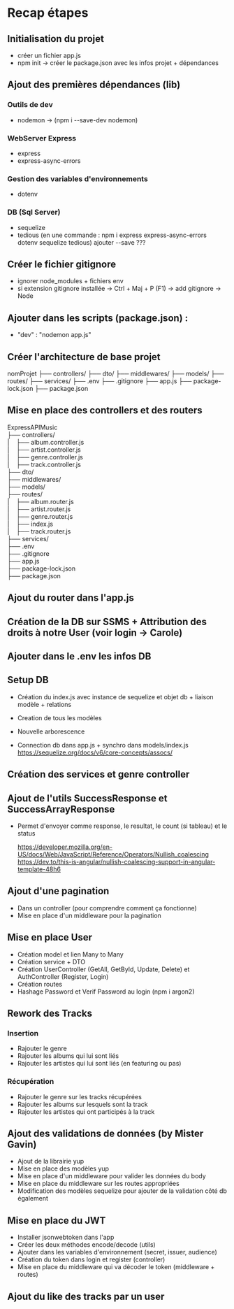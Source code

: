 # Recap étapes

## Initialisation du projet
- créer un fichier app.js
- npm init → créer le package.json avec les infos projet + dépendances


## Ajout des premières dépendances (lib)
### Outils de dev
- nodemon  → (npm i --save-dev nodemon)
### WebServer Express
- express
- express-async-errors
### Gestion des variables d'environnements
- dotenv
### DB (Sql Server)
- sequelize
- tedious
(en une commande :  npm i express express-async-errors dotenv sequelize tedious)
 ajouter --save ???


## Créer le fichier gitignore
- ignorer node_modules + fichiers env
- si extension gitignore installée -> Ctrl + Maj + P (F1) -> add gitignore -> Node


## Ajouter dans les scripts (package.json) :
- "dev" : "nodemon app.js"


## Créer l'architecture de base projet
nomProjet
├── controllers/
├── dto/
├── middlewares/
├── models/
├── routes/
├── services/
├── .env
├── .gitignore
├── app.js
├── package-lock.json
├── package.json


## Mise en place des controllers et des routers
ExpressAPIMusic  
├── controllers/  
|    ├── album.controller.js  
|    ├── artist.controller.js  
|    ├── genre.controller.js  
|    ├── track.controller.js  
├── dto/  
├── middlewares/  
├── models/  
├── routes/  
|    ├── album.router.js  
|    ├── artist.router.js  
|    ├── genre.router.js  
|    ├── index.js  
|    ├── track.router.js  
├── services/  
├── .env  
├── .gitignore  
├── app.js  
├── package-lock.json  
├── package.json


## Ajout du router dans l'app.js

## Création de la DB sur SSMS + Attribution des droits à notre User (voir login -> Carole)

## Ajouter dans le .env les infos DB

## Setup DB
- Création du index.js avec instance de sequelize et objet db + liaison modèle + relations
- Creation de tous les modèles
- Nouvelle arborescence

- Connection db dans app.js   +   synchro dans  models/index.js 
    https://sequelize.org/docs/v6/core-concepts/assocs/


## Création des services et genre controller


## Ajout de l'utils SuccessResponse et SuccessArrayResponse
- Permet d'envoyer comme response, le resultat, le count (si tableau) et le status


    https://developer.mozilla.org/en-US/docs/Web/JavaScript/Reference/Operators/Nullish_coalescing
    https://dev.to/this-is-angular/nullish-coalescing-support-in-angular-template-48h6


## Ajout d'une pagination
- Dans un controller (pour comprendre comment ça fonctionne)
- Mise en place d'un middleware pour la pagination 


## Mise en place User
- Création model et lien Many to Many
- Création service + DTO 
- Création UserController (GetAll, GetById, Update, Delete) et AuthController (Register, Login)
- Création routes
- Hashage Password et Verif Password au login (npm i argon2)


## Rework des Tracks 
### Insertion
- Rajouter le genre
- Rajouter les albums qui lui sont liés
- Rajouter les artistes qui lui sont liés (en featuring ou pas)
### Récupération
- Rajouter le genre sur les tracks récupérées
- Rajouter les albums sur lesquels sont la track
- Rajouter les artistes qui ont participés à la track


## Ajout des validations de données (by Mister Gavin)

- Ajout de la librairie yup
- Mise en place des modèles yup
- Mise en place d'un middleware pour valider les données du body
- Mise en place du middleware sur les routes appropriées
- Modification des modèles sequelize pour ajouter de la validation côté db également


## Mise en place du JWT
- Installer jsonwebtoken dans l'app
- Créer les deux méthodes encode/decode (utils)
- Ajouter dans les variables d'environnement (secret, issuer, audience)
- Création du token dans login et register (controller)
- Mise en place du middleware qui va décoder le token (middleware + routes)

## Ajout du like des tracks par un user
